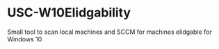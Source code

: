 # USC-W10Elidgability
Small tool to scan local machines and SCCM for machines elidgable for Windows 10
